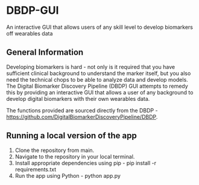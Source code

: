 # DBDP-GUI
An interactive GUI that allows users of any skill level to develop biomarkers off wearables data

## General Information
Developing biomarkers is hard - not only is it required that you have sufficient clinical background to understand the marker itself, but you also need the technical chops
to be able to analyze data and develop models. The Digital Biomarker Discovery Pipeline (DBDP) GUI attempts to remedy this by providing an interactive GUI that allows a user of any background to develop
digital biomarkers with their own wearables data. 

The functions provided are sourced directly from the DBDP - https://github.com/DigitalBiomarkerDiscoveryPipeline/DBDP. 

## Running a local version of the app

1. Clone the repository from main. 
2. Navigate to the repository in your local terminal. 
3. Install appropriate dependencies using pip - pip install -r requirements.txt
4. Run the app using Python - python app.py
